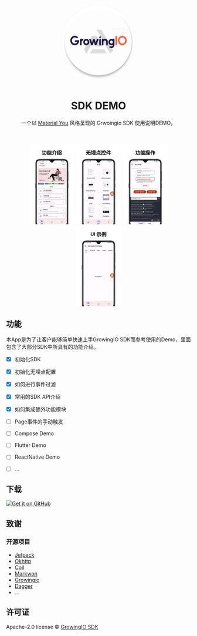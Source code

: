
<div align="center">  
    <img width="200" height="200" style="display: block; border: 1px solid #f5f5f5; border-radius: 9999px;" src="https://raw.githubusercontent.com/growingio/growingio-sdk-android-demo/master/app/src/main/res/mipmap-xxxhdpi/ic_launcher_round.png">  
</div> 
<br>  
<div align="center">  
    <h1>SDK DEMO</h1>  
    <p>一个以 <a target="_blank" href="https://m3.material.io/">Material You</a> 风格呈现的 Grwoingio SDK 使用说明DEMO。</p>  
    <br/>  
    <br/>  
    <img src="https://raw.githubusercontent.com/growingio/growingio-sdk-android-demo/master/images/feature.jpg" width="24.5%" alt="feature" />  
    <img src="https://raw.githubusercontent.com/growingio/growingio-sdk-android-demo/master/images/ui.jpg" width="24.5%" alt="ui" />  
    <img src="https://raw.githubusercontent.com/growingio/growingio-sdk-android-demo/master/images/logcat.jpg" width="24.5%" alt="feature" />  
    <img src="https://raw.githubusercontent.com/growingio/growingio-sdk-android-demo/master/images/detail.jpg" width="24.5%" alt="feature" />  

</div>  

## 功能

本App是为了让客户能够简单快速上手GrowingIO SDK而参考使用的Demo，里面包含了大部分SDK中所具有的功能介绍。

- [x] 初始化SDK
- [x] 初始化无埋点配置
- [x] 如何进行事件过滤
- [x] 常用的SDK API介绍
- [x] 如何集成额外功能模块
- [ ] Page事件的手动触发
- [ ] Compose Demo
- [ ] Flutter Demo
- [ ] ReactNative Demo
- [ ] ...


## 下载

[<img src="https://s1.ax1x.com/2023/01/12/pSu1a36.png" alt="Get it on GitHub" height="80">](https://github.com/growingio/growingio-sdk-android-demo/releases)

## 致谢

### 开源项目

- [Jetpack](https://developer.android.google.cn/jetpack/androidx/explorer?hl=en&case=all)
- [Okhttp](https://square.github.io/okhttp/)
- [Coil](https://coil-kt.github.io/coil/)
- [Markwon](https://github.com/noties/Markwon/)
- [Growingio](https://github.com/growingio/)
- [Dagger](https://github.com/google/dagger)
- ...

## 许可证

Apache-2.0 license © [GrowingIO SDK](https://github.com/growingio/growingio-sdk-android-demo/blob/master/LICENSE)